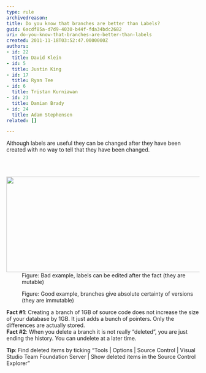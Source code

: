 ```yaml
---
type: rule
archivedreason: 
title: Do you know that branches are better than Labels?
guid: 6acdf85a-d7d9-4030-b44f-fda34bdc2682
uri: do-you-know-that-branches-are-better-than-labels
created: 2011-11-18T03:52:47.0000000Z
authors:
- id: 22
  title: David Klein
- id: 5
  title: Justin King
- id: 17
  title: Ryan Tee
- id: 6
  title: Tristan Kurniawan
- id: 23
  title: Damian Brady
- id: 24
  title: Adam Stephensen
related: []

---
```



<p>Although labels are useful they can be changed after they have been created with no way to tell that they have been changed. </p>
<br><excerpt class='endintro'></excerpt><br>
<dl><dt><img border="0" src="/TFS/RulesToBetterVersionControlwithTFS(AKASourceControl)/PublishingImages/TFSLabel.png" width="603" height="249" alt="" style="width&#58;603px;height&#58;249px;" /></dt>
<dd>Figure&#58; Bad example, labels can be edited after the fact (they are mutable)</dd></dl>
<dl><dt><img border="0" src="/Management/RulesToBetterBranchingAndBuilds/PublishingImages/tfslabe2.jpg" alt="" /></dt>
<dd>Figure&#58; Good example, branches give absolute certainty of versions (they are immutable)</dd></dl>
<p><b>Fact #1</b>&#58; Creating a branch of 1GB of source code does not increase the size of your database by 1GB. It just adds a bunch of pointers. Only the differences are actually stored. <br><b>Fact #2</b>&#58; When you delete a branch it is not really “deleted”, you are just ending the history. You can undelete at a later time. </p>
<p><b>Tip</b>&#58; Find deleted items by ticking “Tools | Options | Source Control | Visual Studio Team Foundation Server | Show deleted items in the Source Control Explorer”</p>


